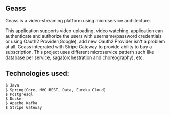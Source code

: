 ## Geass

Geass is a video-streaming platform using microservice architecture.

This application supports video uploading, video watching, application can authenticate and authorize the users with username/password credentials 
or using Oauth2 Provider(Google), add new Oauth2 Provider isn't a problem at all.
Geass integrated with Stripe Gateway to provide ability to buy a subscription.
This project uses different microservice patterh such like database per service, saga(orchestration and choreography), etc.

## Technologies used:
```
$ Java
$ Spring(Core, MVC REST, Data, Eureka Cloud)
$ Postgresql
$ Docker
$ Apache Kafka
$ Stripe Gateway
```
